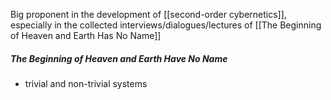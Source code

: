 Big proponent in the development of [[second-order cybernetics]], especially in the collected interviews/dialogues/lectures of [[The Beginning of Heaven and Earth Has No Name]]

##### The Beginning of Heaven and Earth Have No Name
- trivial and non-trivial systems